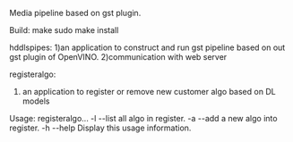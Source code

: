 
Media pipeline based on gst plugin.

Build:
   make
   sudo make install


hddlspipes: 
  1)an application to construct and run gst pipeline based on out gst plugin of OpenVINO.
  2)communication with web server

registeralgo:
  1) an application to register or remove new customer algo based on DL models

Usage: registeralgo...
 -l --list all algo in register.
 -a --add a new algo into register.
 -h --help Display this usage information.

